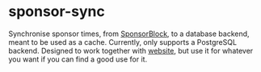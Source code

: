 # sponsor-sync

Synchronise sponsor times, from [SponsorBlock](https://github.com/ajayyy/SponsorBlock), to a
database backend, meant to be used as a cache. Currently, only supports a PostgreSQL backend.
Designed to work together with [website](https://github.com/kraxarn/website), but use it for
whatever you want if you can find a good use for it.
